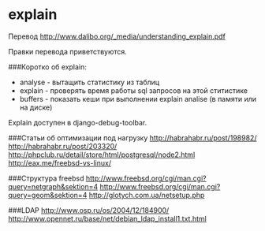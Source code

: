 # explain
Перевод http://www.dalibo.org/_media/understanding_explain.pdf

Правки перевода приветствуются.

###Коротко об explain:

- analyse - вытащить статистику из таблиц
- explain - проверять время работы sql запросов на этой ститистике
- buffers - показать кеши при выполнении explain analise (в памяти или на диске)

Explain доступен в django-debug-toolbar.

###Статьи об оптимизации под нагрузку
http://habrahabr.ru/post/198982/
http://habrahabr.ru/post/203320/
http://phpclub.ru/detail/store/html/postgresql/node2.html
http://eax.me/freebsd-vs-linux/

###Структура freebsd
http://www.freebsd.org/cgi/man.cgi?query=netgraph&sektion=4
http://www.freebsd.org/cgi/man.cgi?query=geom&sektion=4
http://glotych.com.ua/netsetup.php

###LDAP
http://www.osp.ru/os/2004/12/184900/
http://www.opennet.ru/base/net/debian_ldap_install1.txt.html
